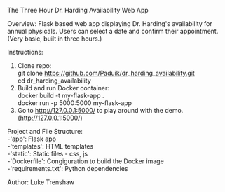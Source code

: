 The Three Hour Dr. Harding Availability Web App

Overview: Flask based web app displaying Dr. Harding's availability for annual physicals. Users can select a date and confirm their appointment. (Very basic, built in three hours.)

Instructions: 
1. Clone repo:<br>
   git clone https://github.com/Paduik/dr_harding_availability.git<br>
   cd dr_harding_availability <br>
2. Build and run Docker container:<br> 
   docker build -t my-flask-app .<br>
   docker run -p 5000:5000 my-flask-app<br>
3. Go to http://127.0.0.1:5000/ to play around with the demo. (http://127.0.0.1:5000/)

Project and File Structure:<br> 
-'app': Flask app<br>
-'templates': HTML templates<br>
-'static': Static files - css, js<br>
-'Dockerfile': Congiguration to build the Docker image<br>
-'requirements.txt': Python dependencies<br> 

Author: Luke Trenshaw